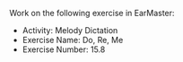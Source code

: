 Work on the following exercise in EarMaster:
- Activity: Melody Dictation
- Exercise Name: Do, Re, Me
- Exercise Number: 15.8
